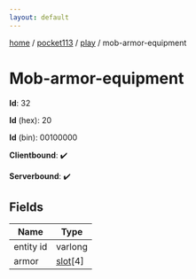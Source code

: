```yaml
---
layout: default
---
```


[home](/)  /  [pocket113](/protocol/pocket113)  /  [play](/protocol/pocket113/play)  /  mob-armor-equipment

# Mob-armor-equipment

**Id**: 32

**Id** (hex): 20

**Id** (bin): 00100000

**Clientbound**: ✔️

**Serverbound**: ✔️

## Fields

Name | Type
---|---
entity id | varlong
armor | [slot](/protocol/pocket113/types/slot)[4]

